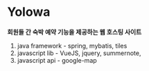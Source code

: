 # Yolowa
  **회원들 간 숙박 예약 기능을 제공하는 웹 호스팅 사이트**
  1. java framework
    - spring, mybatis, tiles
  2. javascript lib
    - VueJS, jquery, summernote, 
  3. javascript api
    - google-map


